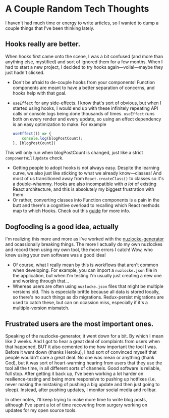 # A Couple Random Tech Thoughts

I haven't had much time or energy to write articles, so I wanted to dump a couple things that I've been thinking lately.

## Hooks really are better.

When hooks first came onto the scene, I was a bit confused (and more than anything else, mystified) and sort of ignored them for a few months. When I had to start a new project, I decided to try hooks again&mdash;voila!&mdash;maybe they just hadn't clicked.

- Don't be afraid to de-couple hooks from your components! Function components are meant to have a better separation of concerns, and hooks help with that goal.
- `useEffect` for any side-effects. I know that's sort of obvious, but when I started using hooks, I would end up with these infinitely repeating API calls or console.logs being done thousands of times. `useEffect` runs both on every render and every update, so using an effect dependency is an easy optimization to make. For example

    ```typescript
    useEffect(() => {
        console.log(blogPostCount);
    }, [blogPostCount])
    ```

This will only run when blogPostCount is changed, just like a strict `componentWillUpdate` check.

- Getting people to adopt hooks is not always easy. Despite the learning curve, we also just like sticking to what we already know&mdash;classes! And most of us transitioned away from `React.createClass()` to classes so it's a double-whammy. Hooks are also incompatible with *a lot* of existing React architecture, and this is absolutely my biggest frustration with them.
- Or rather, converting classes into Function components is a pain in the butt and there's a cognitive overload to recalling which React methods map to which Hooks. Check out this [guide](https://reactjs.org/docs/hooks-faq.html#adoption-strategy) for more info.

## Dogfooding is a good idea, actually

I'm realizing this more and more as I've worked with the [nuzlocke-generator](https://nuzlocke-generator.com) and ocassionally breaking things. The more I actually do my own nuzlockes and record them using my own tool, the more errors I catch! Wow, who knew using your own software was a good idea!
  - Of course, what I really mean by this is workflows that aren't common when developing. For example, you can import a `nuzlocke.json` file in the application, but when I'm testing I'm usually just creating a new one and working through that...
  - Whereas users are often using `nuzlocke.json` files that might be multiple versions old. This is especially brittle because all data is stored locally, so there's no such things as db migrations. Redux-persist migrations are used to catch these, but can on ocassion miss, especially if it's a multiple-version mismatch.

## Frustrated users are the most important ones.

Speaking of the nuzlocke-generator, it went down for a bit. By which I mean like 2 weeks. And I got to hear a great deal of complaints from users when that happened, BUT it also cemented to me how important the tool I was. Before it went down (thanks Heroku), I had sort of convinced myself that people wouldn't care a great deal. No one was mean or anything (thank God), but it was sort of heart-warming hearing from users that they use the tool all the time, in all different sorts of channels. Good software is reliable, full stop. After getting it back up, I've been working a lot harder on resilience-testing and being more responsive to pushing up hotfixes (i.e. never making the mistaking of pushing a big update and then just going to sleep). Instead, after pushing updates, I monitor social media and rollbar.

In other notes, I'll keep trying to make more time to write blog posts, although I've spent a lot of time recovering from surgery working on updates for my open source tools.
